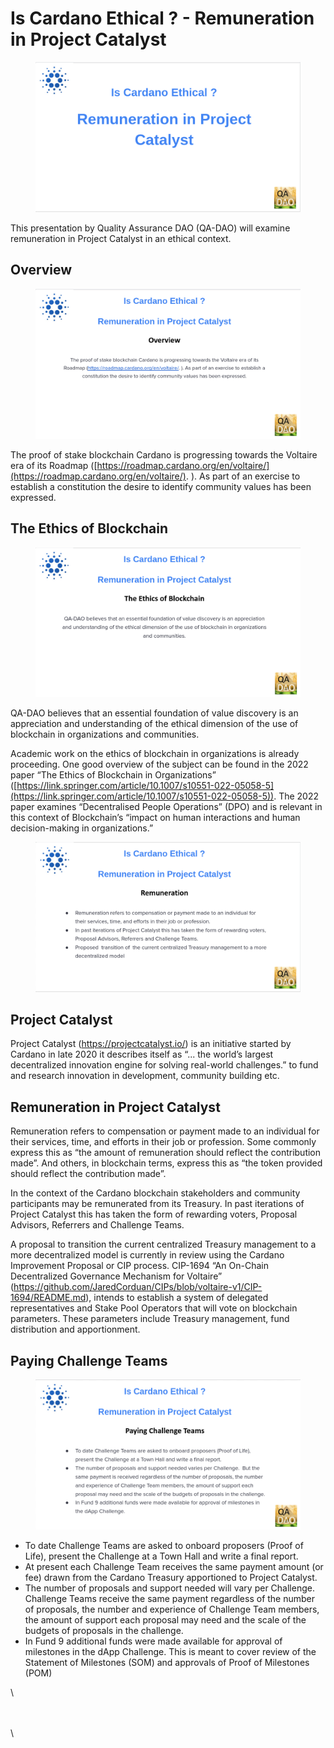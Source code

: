# Is Cardano Ethical ? - Remuneration in Project Catalyst

<figure><img src="../.gitbook/assets/Ethic-01.png" alt=""><figcaption></figcaption></figure>

This presentation by Quality Assurance DAO (QA-DAO) will examine remuneration in Project Catalyst in an ethical context.

## Overview

<figure><img src="../.gitbook/assets/Ethic-02.png" alt=""><figcaption></figcaption></figure>

The proof of stake blockchain Cardano is progressing towards the Voltaire era of its Roadmap ([https://roadmap.cardano.org/en/voltaire/](https://roadmap.cardano.org/en/voltaire/). ). As part of an exercise to establish a constitution the desire to identify community values has been expressed.&#x20;

## The Ethics of Blockchain

<figure><img src="../.gitbook/assets/Ethic-03.png" alt=""><figcaption></figcaption></figure>

QA-DAO believes that an essential foundation of value discovery is an appreciation and understanding of the ethical dimension of the use of blockchain in organizations and communities.&#x20;

Academic work on the ethics of blockchain in organizations is already proceeding. One good overview of the subject can be found in the 2022 paper “The Ethics of Blockchain in Organizations” ([https://link.springer.com/article/10.1007/s10551-022-05058-5](https://link.springer.com/article/10.1007/s10551-022-05058-5)). The 2022 paper examines “Decentralised People Operations” (DPO) and is relevant in this context of Blockchain’s “impact on human interactions and human decision-making in organizations.”

<figure><img src="../.gitbook/assets/Ethic-04.png" alt=""><figcaption></figcaption></figure>

## Project Catalyst

Project Catalyst (https://projectcatalyst.io/) is an initiative started by Cardano in late 2020 it describes itself as “... the world’s largest decentralized innovation engine for solving real-world challenges.”  to fund and research innovation in development, community building etc.

## Remuneration in Project Catalyst

Remuneration refers to compensation or payment made to an individual for their services, time, and efforts in their job or profession. Some commonly express this as “the amount of remuneration should reflect the contribution made”. And others, in blockchain terms, express this as “the token provided should reflect the contribution made”.

In the context of the Cardano blockchain stakeholders and community participants may be remunerated from its Treasury. In past iterations of Project Catalyst this has taken the form of rewarding voters, Proposal Advisors, Referrers and Challenge Teams.

A proposal to transition  the current centralized Treasury management to a more decentralized model is currently in review using the Cardano Improvement Proposal or CIP process. CIP-1694 “An On-Chain Decentralized Governance Mechanism for Voltaire” (https://github.com/JaredCorduan/CIPs/blob/voltaire-v1/CIP-1694/README.md), intends to establish a system of delegated representatives and Stake Pool Operators that will vote on blockchain parameters. These parameters include Treasury management, fund distribution and apportionment.

## Paying Challenge Teams

<figure><img src="../.gitbook/assets/Ethic-05 (1).png" alt=""><figcaption></figcaption></figure>

* To date Challenge Teams are asked to onboard proposers (Proof of Life), present the Challenge at a Town Hall and write a final report.
* At present each Challenge Team receives the same payment amount (or fee) drawn from the Cardano Treasury apportioned to Project Catalyst.&#x20;
* The number of proposals and support needed will vary per Challenge.  Challenge Teams receive the same payment regardless of the number of proposals, the number and experience of Challenge Team members, the amount of support each proposal may need and the scale of the budgets of proposals in the challenge.
* In Fund 9 additional funds were made available for approval of milestones in the dApp Challenge. This is meant to cover review of the Statement of Milestones (SOM) and approvals of Proof of Milestones (POM)

\




\
\
\
